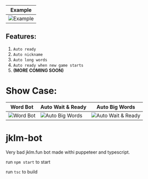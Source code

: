 | Example                                                                                              |
| ------------------------------------------------------------------------------------------------- |
| ![Example](https://cdn.discordapp.com/attachments/925506907337289789/930167475541278790/speed.gif) |


## Features:

1. `Auto ready`
2. `Auto nickname`
3. `Auto long words`
4. `Auto ready when new game starts`
5. **(MORE COMING SOON)**

# Show Case:

| Word Bot                                                                                                        | Auto Wait & Ready                                                                                                           | Auto Big Words                                                                                                             |
| --------------------------------------------------------------------------------------------------------------------------- | ------------------------------------------------------------------------------------------------------------------------------- | ----------------------------------------------------------------------------------------------------------------------- |
| ![Word Bot](https://cdn.discordapp.com/attachments/925506907337289789/930170143819046992/speed.gif) | ![Auto Big Words](https://cdn.discordapp.com/attachments/925506907337289789/930168497131098182/chrome_By8UaqKO9Y.gif) | ![Auto Wait & Ready](https://cdn.discordapp.com/attachments/925506907337289789/930169357810692146/speed.gif) |





# jklm-bot

Very bad jklm.fun bot made withi puppeteer and typescript.

run `npm start` to start

run `tsc` to build
